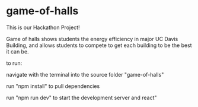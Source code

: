 # game-of-halls

This is our Hackathon Project!

Game of halls shows students the energy efficiency in major UC Davis Building, and allows students to compete to get each building to be the best it can be.

to run:

navigate with the terminal into the source folder "game-of-halls"

run "npm install" to pull dependencies

run "npm run dev" to start the development server and react"
